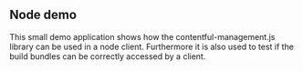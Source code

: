 ## Node demo

This small demo application shows how the contentful-management.js library can be used in a node client.
Furthermore it is also used to test if the build bundles can be correctly accessed by a client.
